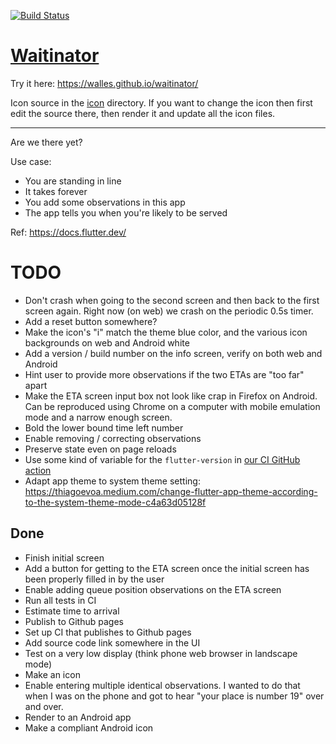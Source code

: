 <a href="https://github.com/walles/waitinator/actions"><img src="https://github.com/walles/waitinator/workflows/test-and-deploy/badge.svg" alt="Build Status"></a>

# [Waitinator](https://walles.github.io/waitinator/)

Try it here: <https://walles.github.io/waitinator/>

Icon source in the [icon](icon) directory. If you want to change the icon then
first edit the source there, then render it and update all the icon files.

---

Are we there yet?

Use case:

- You are standing in line
- It takes forever
- You add some observations in this app
- The app tells you when you're likely to be served

Ref: <https://docs.flutter.dev/>

# TODO

- Don't crash when going to the second screen and then back to the first screen
  again. Right now (on web) we crash on the periodic 0.5s timer.
- Add a reset button somewhere?
- Make the icon's "i" match the theme blue color, and the various icon
  backgrounds on web and Android white
- Add a version / build number on the info screen, verify on both web and
  Android
- Hint user to provide more observations if the two ETAs are "too far" apart
- Make the ETA screen input box not look like crap in Firefox on Android. Can be
  reproduced using Chrome on a computer with mobile emulation mode and a narrow
  enough screen.
- Bold the lower bound time left number
- Enable removing / correcting observations
- Preserve state even on page reloads
- Use some kind of variable for the `flutter-version` in [our CI GitHub action](/.github/workflows/test-and-deploy.yaml)
- Adapt app theme to system theme setting: <https://thiagoevoa.medium.com/change-flutter-app-theme-according-to-the-system-theme-mode-c4a63d05128f>

## Done

- Finish initial screen
- Add a button for getting to the ETA screen once the initial screen has been
  properly filled in by the user
- Enable adding queue position observations on the ETA screen
- Run all tests in CI
- Estimate time to arrival
- Publish to Github pages
- Set up CI that publishes to Github pages
- Add source code link somewhere in the UI
- Test on a very low display (think phone web browser in landscape mode)
- Make an icon
- Enable entering multiple identical observations. I wanted to do that when I
  was on the phone and got to hear "your place is number 19" over and over.
- Render to an Android app
- Make a compliant Android icon
